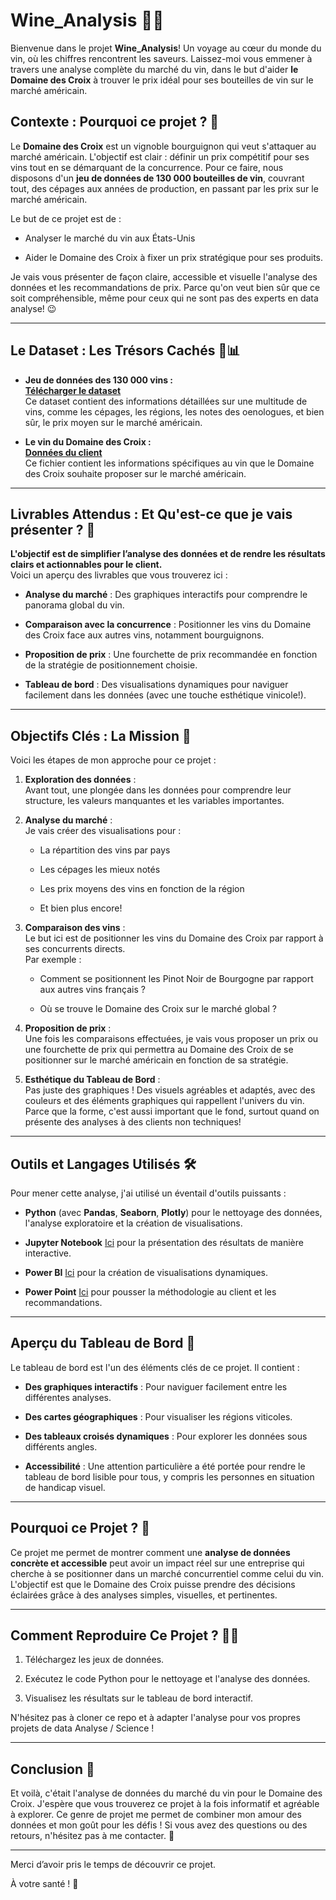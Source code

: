 # Wine_Analysis 🍷💡

Bienvenue dans le projet **Wine_Analysis**! Un voyage au cœur du monde du vin, où les chiffres rencontrent les saveurs. Laissez-moi vous emmener à travers une analyse complète du marché du vin, dans le but d'aider **le Domaine des Croix** à trouver le prix idéal pour ses bouteilles de vin sur le marché américain.

## Contexte : Pourquoi ce projet ? 🍇

Le **Domaine des Croix** est un vignoble bourguignon qui veut s'attaquer au marché américain. L'objectif est clair : définir un prix compétitif pour ses vins tout en se démarquant de la concurrence. Pour ce faire, nous disposons d'un **jeu de données de 130 000 bouteilles de vin**, couvrant tout, des cépages aux années de production, en passant par les prix sur le marché américain.

Le but de ce projet est de :

- Analyser le marché du vin aux États-Unis
    
- Aider le Domaine des Croix à fixer un prix stratégique pour ses produits.
    

Je vais vous présenter de façon claire, accessible et visuelle l'analyse des données et les recommandations de prix. Parce qu'on veut bien sûr que ce soit compréhensible, même pour ceux qui ne sont pas des experts en data analyse! 😉

---

## Le Dataset : Les Trésors Cachés 🍷📊

- **Jeu de données des 130 000 vins :**  
    [**Télécharger le dataset**](https://github.com/WildCodeSchool/wilddata/raw/main/wine.zip)  
    Ce dataset contient des informations détaillées sur une multitude de vins, comme les cépages, les régions, les notes des oenologues, et bien sûr, le prix moyen sur le marché américain.
    
- **Le vin du Domaine des Croix :**  
    [**Données du client**](https://raw.githubusercontent.com/WildCodeSchool/wilddata/main/domaine_des_croix.csv)  
    Ce fichier contient les informations spécifiques au vin que le Domaine des Croix souhaite proposer sur le marché américain.
    

---

## Livrables Attendus : Et Qu'est-ce que je vais présenter ? 🎯

**L'objectif est de simplifier l’analyse des données et de rendre les résultats clairs et actionnables pour le client.**  
Voici un aperçu des livrables que vous trouverez ici :

- **Analyse du marché** : Des graphiques interactifs pour comprendre le panorama global du vin.
    
- **Comparaison avec la concurrence** : Positionner les vins du Domaine des Croix face aux autres vins, notamment bourguignons.
    
- **Proposition de prix** : Une fourchette de prix recommandée en fonction de la stratégie de positionnement choisie.
    
- **Tableau de bord** : Des visualisations dynamiques pour naviguer facilement dans les données (avec une touche esthétique vinicole!).
    

---

## Objectifs Clés : La Mission 🎯

Voici les étapes de mon approche pour ce projet :

1. **Exploration des données** :  
    Avant tout, une plongée dans les données pour comprendre leur structure, les valeurs manquantes et les variables importantes.
    
2. **Analyse du marché** :  
    Je vais créer des visualisations pour :
    
    - La répartition des vins par pays
        
    - Les cépages les mieux notés
        
    - Les prix moyens des vins en fonction de la région
        
    - Et bien plus encore!
        
3. **Comparaison des vins** :  
    Le but ici est de positionner les vins du Domaine des Croix par rapport à ses concurrents directs.  
    Par exemple :
    
    - Comment se positionnent les Pinot Noir de Bourgogne par rapport aux autres vins français ?
        
    - Où se trouve le Domaine des Croix sur le marché global ?
        
4. **Proposition de prix** :  
    Une fois les comparaisons effectuées, je vais vous proposer un prix ou une fourchette de prix qui permettra au Domaine des Croix de se positionner sur le marché américain en fonction de sa stratégie.
    
5. **Esthétique du Tableau de Bord** :  
    Pas juste des graphiques ! Des visuels agréables et adaptés, avec des couleurs et des éléments graphiques qui rappellent l'univers du vin. Parce que la forme, c'est aussi important que le fond, surtout quand on présente des analyses à des clients non techniques!
    

---

## Outils et Langages Utilisés 🛠️

Pour mener cette analyse, j'ai utilisé un éventail d'outils puissants :

- **Python** (avec **Pandas**, **Seaborn**, **Plotly**) pour le nettoyage des données, l'analyse exploratoire et la création de visualisations.
    
- **Jupyter Notebook** [Ici](https://github.com/ibtissam-C-data/Wine_Analysis/blob/main/Wine_analysis_docs/Cas_pratique_Wine_Analysis.ipynb)  pour la présentation des résultats de manière interactive.
    
- **Power BI** [Ici](https://github.com/ibtissam-C-data/Wine_Analysis/blob/main/Wine_analysis_docs/Dashboard_Wine_Analysis_Domaine_des_Croix_Power_BI.pdf) pour la création de visualisations dynamiques.

- **Power Point** [Ici](https://github.com/ibtissam-C-data/Wine_Analysis/blob/main/Wine_analysis_docs/Wine_Analysis_Domaine_des_Croix_Power_Point.pdf)  pour pousser la méthodologie au client et les recommandations.
    

---

## Aperçu du Tableau de Bord 🎨

Le tableau de bord est l'un des éléments clés de ce projet. Il contient :

- **Des graphiques interactifs** : Pour naviguer facilement entre les différentes analyses.
    
- **Des cartes géographiques** : Pour visualiser les régions viticoles.
    
- **Des tableaux croisés dynamiques** : Pour explorer les données sous différents angles.
    
- **Accessibilité** : Une attention particulière a été portée pour rendre le tableau de bord lisible pour tous, y compris les personnes en situation de handicap visuel.
    

---

## Pourquoi ce Projet ? 🌟

Ce projet me permet de montrer comment une **analyse de données concrète et accessible** peut avoir un impact réel sur une entreprise qui cherche à se positionner dans un marché concurrentiel comme celui du vin. L'objectif est que le Domaine des Croix puisse prendre des décisions éclairées grâce à des analyses simples, visuelles, et pertinentes.

---

## Comment Reproduire Ce Projet ? 🧑‍💻

1. Téléchargez les jeux de données.
    
2. Exécutez le code Python pour le nettoyage et l'analyse des données.
    
3. Visualisez les résultats sur le tableau de bord interactif.
    

N'hésitez pas à cloner ce repo et à adapter l'analyse pour vos propres projets de data Analyse / Science !

---

## Conclusion 🍷

Et voilà, c'était l'analyse de données du marché du vin pour le Domaine des Croix. J'espère que vous trouverez ce projet à la fois informatif et agréable à explorer. Ce genre de projet me permet de combiner mon amour des données et mon goût pour les défis ! Si vous avez des questions ou des retours, n'hésitez pas à me contacter. 🍇

---

Merci d’avoir pris le temps de découvrir ce projet. 

À votre santé ! 🥂